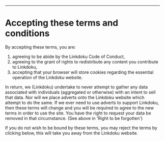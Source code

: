 ---

# Accepting these terms and conditions

By accepting these terms, you are:

1. agreeing to be abide by the Linkdoku Code of Conduct,
2. agreeing to the grant of rights to redistribute any content you contribute to Linkdoku,
3. accepting that your browser will store cookies regarding the essential operation of the Linkdoku website.

In return, we (Linkdoku) undertake to never attempt to gather any
data associated with individuals (aggregated or otherwise) with an
intent to sell that data. Nor will we place adverts onto the Linkdoku
website which attempt to do the same. If we ever need to use adverts
to support Linkdoku, then these terms will change and you will be required
to agree to the new terms in order to use the site. You have the right to
request your data be removed in that circumstance. (See above in
'Right to be forgotten')

If you do not wish to be bound by these terms, you may reject the terms by clicking
below, this will take you away from the Linkdoku website.
